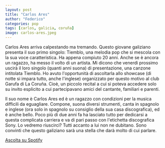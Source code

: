 ```yaml
---
layout: post
title: "Carlos Ares"
author: "Federico"
categories: pop
tags: [carlos, galicia, coruña]
image: carlos-ares.jpeg
---
```


Carlos Ares arriva calpestando ma tremando. Questo giovane galiziano presenta il suo primo singolo: Tiemblo, una melodia pop che si mescola con la sua voce caratteristica. Ha appena compiuto 20 anni. Anche se è ancora un ragazzo, ha messo il volto di un artista. Mi dicono che venerdì prossimo uscirà il loro singolo (quanti anni suona) di presentazione, una canzone intitolata Tiemblo. Ho avuto l'opportunità di ascoltarla allo showcase (di notte si impara tutto, anche l'inglese) organizzato per questo motivo al club Garufa di La Coruña. Cioè, un piccolo recital a cui si poteva accedere solo su invito esplicito a cui partecipavano amici del cantante, familiari e parenti.

Il suo nome è Carlos Ares ed è un ragazzo con condizioni per la musica difficili da eguagliare. Compone, suona diversi strumenti, canta in spagnolo e inglese (ora solo in spagnolo su consiglio della sua casa discografica), ed è anche bello. Poco più di due anni fa ha lasciato tutto per dedicarsi a questa complicata carriera e va di pari passo con l'etichetta discografica Sony. Lo vedremo riuscirci? Tutti accanto a lui non ne dubitano. Sono convinti che questo galiziano sarà una stella che darà molto di cui parlare.

[Ascolta su Spotify](https://open.spotify.com/artist/3eReTIjhrje1sk2hFQgwhI?si=bQ5nsyvbQ2mdJQfHQxYVmA)
